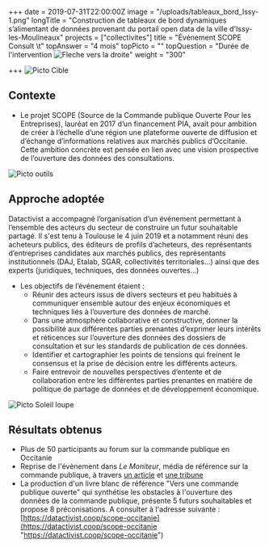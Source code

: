 +++
date = 2019-07-31T22:00:00Z
image = "/uploads/tableaux_bord_Issy-1.png"
longTitle = "Construction de tableaux de bord dynamiques s’alimentant de données provenant du portail open data de la ville d'Issy-les-Moulineaux"
projects = ["collectivites"]
title = "Événement SCOPE Consult \t"
topAnswer = "4 mois"
topPicto = ""
topQuestion = "Durée de l'intervention ![Fleche vers la droite](/images/white-dotted-arrow.svg)"
weight = "300"

+++
![Picto Cible](/images/target.svg)

## Contexte

* Le projet SCOPE (Source de la Commande publique Ouverte Pour les Entreprises), lauréat en 2017 d’un financement PIA, avait pour ambition de créer à l’échelle d’une région une plateforme ouverte de diffusion et d’échange d’informations relatives aux marchés publics d’Occitanie. Cette ambition concrète est pensée en lien avec une vision prospective de l’ouverture des données des consultations.

![Picto outils](/images/tools.svg)

## Approche adoptée

Datactivist a accompagné l’organisation d’un événement permettant à l’ensemble des acteurs du secteur de construire un futur souhaitable partagé. Il s'est tenu à Toulouse le 4 juin 2019 et a notamment réuni des acheteurs publics, des éditeurs de profils d’acheteurs, des représentants d’entreprises candidates aux marchés publics, des représentants institutionnels (DAJ, Etalab, SGAR, collectivités territoriales...) ainsi que des experts (juridiques, techniques, des données ouvertes...)

* Les objectifs de l’événement étaient :
  * Réunir des acteurs issus de divers secteurs et peu habitués à communiquer ensemble autour des enjeux économiques et techniques liés à l’ouverture des données de marché.
  * Dans une atmosphère collaborative et constructive, donner la possibilité aux différentes parties prenantes d’exprimer leurs intérêts et réticences sur l’ouverture des données des dossiers de consultation et sur les standards de publication de ces données.
  * Identifier et cartographier les points de tensions qui freinent le consensus et la prise de décision entre les différents acteurs.
  * Faire entrevoir de nouvelles perspectives d’entente et de collaboration entre les différentes parties prenantes en matière de politique de partage de données et de développement économique.

![Picto Soleil loupe](/images/search-sun.svg)

## Résultats obtenus

* Plus de 50 participants au forum sur la commande publique en Occitanie
* Reprise de l'évènement dans _Le Moniteur_, média de référence sur la commande publique, à travers [un article](https://www.lemoniteur.fr/article/la-difficile-ouverture-des-donnees-de-la-commande-publique.2041825) et [une tribune](https://www.lemoniteur.fr/article/acheteurs-publics-osez-une-commande-publique-plus-ouverte.2128174)
* La production d'un livre blanc de référence "Vers une commande publique ouverte" qui synthétise les obstacles à l'ouverture des données de la commande publique, présente 5 futurs souhaitables et propose 8 préconisations. A consulter à l'adresse suivante : [https://datactivist.coop/scope-occitanie](https://datactivist.coop/scope-occitanie "https://datactivist.coop/scope-occitanie")